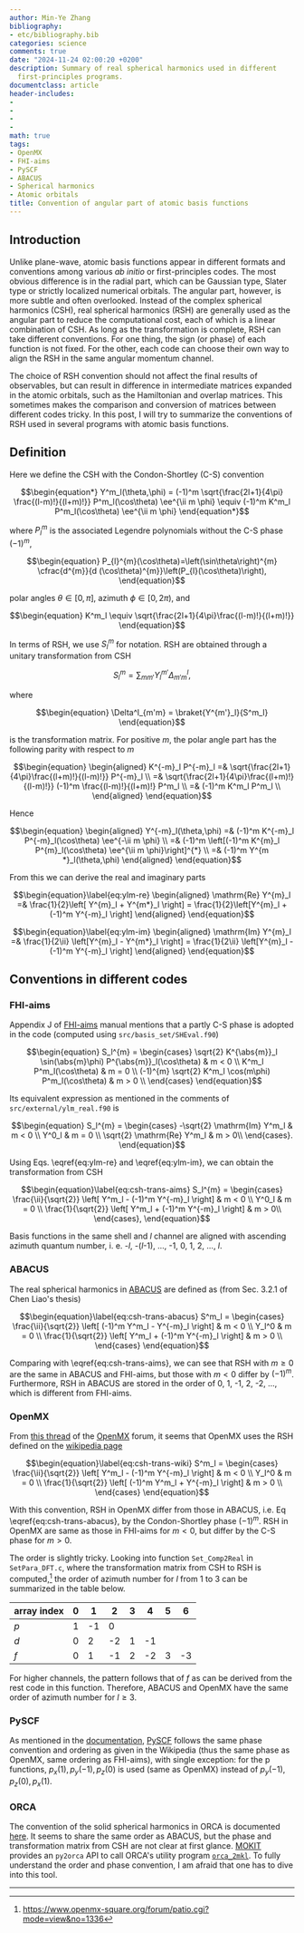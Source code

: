 ```yaml
---
author: Min-Ye Zhang
bibliography:
- etc/bibliography.bib
categories: science
comments: true
date: "2024-11-24 02:00:20 +0200"
description: Summary of real spherical harmonics used in different
  first-principles programs.
documentclass: article
header-includes:
- 
- 
- 
- 
math: true
tags:
- OpenMX
- FHI-aims
- PySCF
- ABACUS
- Spherical harmonics
- Atomic orbitals
title: Convention of angular part of atomic basis functions
---
```










## Introduction

Unlike plane-wave, atomic basis functions appear in different formats
and conventions among various *ab initio* or first-principles codes. The
most obvious difference is in the radial part, which can be Gaussian
type, Slater type or strictly localized numerical orbitals. The angular
part, however, is more subtle and often overlooked. Instead of the
complex spherical harmonics (CSH), real spherical harmonics (RSH) are
generally used as the angular part to reduce the computational cost,
each of which is a linear combination of CSH. As long as the
transformation is complete, RSH can take different conventions. For one
thing, the sign (or phase) of each function is not fixed. For the other,
each code can choose their own way to align the RSH in the same angular
momentum channel.

The choice of RSH convention should not affect the final results of
observables, but can result in difference in intermediate matrices
expanded in the atomic orbitals, such as the Hamiltonian and overlap
matrices. This sometimes makes the comparison and conversion of matrices
between different codes tricky. In this post, I will try to summarize
the conventions of RSH used in several programs with atomic basis
functions.

## Definition

Here we define the CSH with the Condon-Shortley (C-S) convention

$$\begin{equation*}
Y^m_l(\theta,\phi) = (-1)^m \sqrt{\frac{2l+1}{4\pi} \frac{(l-m)!}{(l+m)!}}
P^m_l(\cos\theta) \ee^{\ii m \phi}
\equiv (-1)^m K^m_l P^m_l(\cos\theta) \ee^{\ii m \phi}
\end{equation*}$$

where $P^m_l$ is the associated Legendre polynomials without the C-S
phase $(-1)^m$,

$$\begin{equation}
P_{l}^{m}(\cos\theta)=\left(\sin\theta\right)^{m} \cfrac{d^{m}}{d (\cos\theta)^{m}}\left(P_{l}(\cos\theta)\right),
\end{equation}$$

polar angles $\theta\in[0, \pi]$, azimuth $\phi\in[0, 2\pi)$, and

$$\begin{equation}
K^m_l \equiv \sqrt{\frac{2l+1}{4\pi}\frac{(l-m)!}{(l+m)!}}
\end{equation}$$

In terms of RSH, we use $S^m_l$ for notation. RSH are obtained through a
unitary transformation from CSH

$$\begin{equation}
S^m_l = \sum_{mm'} Y^{m'}_l \Delta^l_{m'm},
\end{equation}$$

where

$$\begin{equation}
\Delta^l_{m'm} = \braket{Y^{m'}_l}{S^m_l}
\end{equation}$$

is the transformation matrix. For positive $m$, the polar angle part has
the following parity with respect to $m$

$$\begin{equation}
\begin{aligned}
K^{-m}_l P^{-m}_l =& \sqrt{\frac{2l+1}{4\pi}\frac{(l+m)!}{(l-m)!}} P^{-m}_l \\
=& \sqrt{\frac{2l+1}{4\pi}\frac{(l+m)!}{(l-m)!}} (-1)^m \frac{(l-m)!}{(l+m)!} P^m_l \\
=& (-1)^m K^m_l P^m_l \\
\end{aligned}
\end{equation}$$

Hence

$$\begin{equation}
\begin{aligned}
Y^{-m}_l(\theta,\phi) =& (-1)^m K^{-m}_l P^{-m}_l(\cos\theta) \ee^{-\ii m \phi} \\
=& (-1)^m \left[(-1)^m K^{m}_l P^{m}_l(\cos\theta) \ee^{\ii m \phi}\right]^{*} \\
=& (-1)^m Y^{m *}_l(\theta,\phi)
\end{aligned}
\end{equation}$$

From this we can derive the real and imaginary parts

$$\begin{equation}\label{eq:ylm-re}
\begin{aligned}
\mathrm{Re} Y^{m}_l =& \frac{1}{2}\left[ Y^{m}_l + Y^{m*}_l \right] =
\frac{1}{2}\left[Y^{m}_l + (-1)^m Y^{-m}_l \right]
\end{aligned}
\end{equation}$$

$$\begin{equation}\label{eq:ylm-im}
\begin{aligned}
\mathrm{Im} Y^{m}_l =& \frac{1}{2\ii}
\left[Y^{m}_l - Y^{m*}_l \right]
= \frac{1}{2\ii}
\left[Y^{m}_l - (-1)^m Y^{-m}_l \right]
\end{aligned}
\end{equation}$$

## Conventions in different codes

### FHI-aims

Appendix J of [FHI-aims](https://fhi-aims.org/) manual mentions that a
partly C-S phase is adopted in the code (computed using
`src/basis_set/SHEval.f90`)

$$\begin{equation}
S_l^{m} =
\begin{cases}
\sqrt{2} K^{\abs{m}}_l \sin(\abs{m}\phi) P^{\abs{m}}_l(\cos\theta) & m < 0 \\
K^m_l P^m_l(\cos\theta) & m = 0 \\
(-1)^{m} \sqrt{2} K^m_l \cos(m\phi) P^m_l(\cos\theta) & m > 0 \\
\end{cases}
\end{equation}$$

Its equivalent expression as mentioned in the comments of
`src/external/ylm_real.f90` is

$$\begin{equation}
S_l^{m} =
\begin{cases}
-\sqrt{2} \mathrm{Im} Y^m_l & m < 0 \\
Y^0_l & m = 0 \\
\sqrt{2} \mathrm{Re} Y^m_l & m > 0\\
\end{cases}.
\end{equation}$$

Using Eqs. \eqref{eq:ylm-re} and \eqref{eq:ylm-im}, we can obtain the
transformation from CSH

$$\begin{equation}\label{eq:csh-trans-aims}
S_l^{m} =
\begin{cases}
\frac{\ii}{\sqrt{2}} \left[ Y^m_l - (-1)^m Y^{-m}_l \right] & m < 0 \\
Y^0_l & m = 0 \\
\frac{1}{\sqrt{2}} \left[ Y^m_l + (-1)^m Y^{-m}_l \right]  & m > 0\\
\end{cases},
\end{equation}$$

Basis functions in the same shell and *l* channel are aligned with
ascending azimuth quantum number, i. e. -*l*, -(*l*-1), ..., -1, 0, 1,
2, ..., *l*.

### ABACUS

The real spherical harmonics in
[ABACUS](https://abacus.ustc.edu.cn/main.htm) are defined as (from Sec.
3.2.1 of Chen Liao\'s thesis)

$$\begin{equation}\label{eq:csh-trans-abacus}
S^m_l =
\begin{cases}
\frac{\ii}{\sqrt{2}} \left[ (-1)^m Y^m_l - Y^{-m}_l \right] & m < 0 \\
Y_l^0 & m = 0 \\
\frac{1}{\sqrt{2}} \left[ Y^m_l + (-1)^m Y^{-m}_l \right] & m > 0 \\
\end{cases}
\end{equation}$$

Comparing with \eqref{eq:csh-trans-aims}, we can see that RSH with
$m\ge0$ are the same in ABACUS and FHI-aims, but those with $m<0$ differ
by $(-1)^m$. Furthermore, RSH in ABACUS are stored in the order of 0, 1,
-1, 2, -2, ..., which is different from FHI-aims.

### OpenMX

From [this
thread](https://www.openmx-square.org/forum/patio.cgi?mode=view&no=2871)
of the [OpenMX](https://www.openmx-square.org/) forum, it seems that
OpenMX uses the RSH defined on the [wikipedia
page](https://en.wikipedia.org/wiki/Spherical_harmonics#Real_form)

$$\begin{equation}\label{eq:csh-trans-wiki}
S^m_l =
\begin{cases}
\frac{\ii}{\sqrt{2}} \left[ Y^m_l - (-1)^m Y^{-m}_l \right] & m < 0 \\
Y_l^0 & m = 0 \\
\frac{1}{\sqrt{2}} \left[ (-1)^m Y^m_l + Y^{-m}_l \right] & m > 0 \\
\end{cases}
\end{equation}$$

With this convention, RSH in OpenMX differ from those in ABACUS, i.e. Eq
\eqref{eq:csh-trans-abacus}, by the Condon-Shortley phase $(-1)^m$. RSH
in OpenMX are same as those in FHI-aims for $m<0$, but differ by the C-S
phase for $m>0$.

The order is slightly tricky. Looking into function `Set_Comp2Real` in
`SetPara_DFT.c`, where the transformation matrix from CSH to RSH is
computed,[^1] the order of azimuth number for $l$ from 1 to 3 can be
summarized in the table below.

| array index | 0   | 1   | 2   | 3   | 4   | 5   | 6   |
|-------------|-----|-----|-----|-----|-----|-----|-----|
| *p*         | 1   | -1  | 0   |     |     |     |     |
| *d*         | 0   | 2   | -2  | 1   | -1  |     |     |
| *f*         | 0   | 1   | -1  | 2   | -2  | 3   | -3  |

For higher channels, the pattern follows that of *f* as can be derived
from the rest code in this function. Therefore, ABACUS and OpenMX have
the same order of azimuth number for $l \ge 3$.

### PySCF

As mentioned in the
[documentation](https://pyscf.org/user/gto.html#ordering-of-basis-functions),
[PySCF](https://pyscf.org) follows the same phase convention and
ordering as given in the Wikipedia (thus the same phase as OpenMX, same
ordering as FHI-aims), with single exception: for the p functions,
$p_x(1), p_y(-1), p_z(0)$ is used (same as OpenMX) instead of
$p_y(-1), p_z(0), p_x(1)$.

### ORCA

The convention of the solid spherical harmonics in ORCA is documented
[here](https://www.faccts.de/docs/orca/6.0/manual/contents/detailed/orca_2json.html#definition-of-the-real-solid-harmonic-gaussian-orbitals).
It seems to share the same order as ABACUS, but the phase and
transformation matrix from CSH are not clear at first glance.
[MOKIT](https://gitlab.com/jxzou/mokit/-/blob/master/mokit/lib/py2orca.py)
provides an `py2orca` API to call ORCA\'s utility program
[`orca_2mkl`](https://www.faccts.de/docs/orca/6.0/manual/contents/detailed/utilities.html#orca-2mkl-old-molekel-as-well-as-molden-inputs).
To fully understand the order and phase convention, I am afraid that one
has to dive into this tool.

------------------------------------------------------------------------

[^1]: <https://www.openmx-square.org/forum/patio.cgi?mode=view&no=1336>
